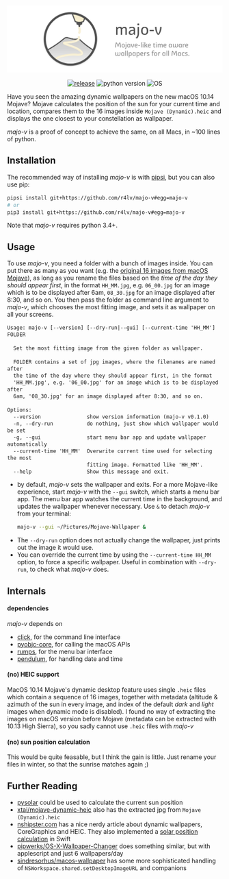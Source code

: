 ![majo-v banner](assets/banner.png)

<p align="center">
  <a href="https://github.com/r4lv/majo-v/releases"><img alt="release" src="https://img.shields.io/badge/release-v0.3.0-555.svg"></a>
  <img alt="python version" src="https://img.shields.io/badge/python-3.4%E2%80%933.7-555.svg">
  <img alt="OS" src="https://img.shields.io/badge/OS-macOS%2010.11+-555.svg?label=OS">
</p>

Have you seen the amazing dynamic wallpapers on the new macOS 10.14 Mojave? Mojave calculates the position of the sun for your current time and location, compares them to the 16 images inside `Mojave (Dynamic).heic` and displays the one closest to your constellation as wallpaper.

*majo-v* is a proof of concept to achieve the same, on all Macs, in ~100 lines of python.


## Installation

The recommended way of installing *majo-v* is with [pipsi](https://github.com/mitsuhiko/pipsi), but you can also use pip:

``` bash
pipsi install git+https://github.com/r4lv/majo-v#egg=majo-v
# or
pip3 install git+https://github.com/r4lv/majo-v#egg=majo-v
```

Note that *majo-v* requires python 3.4+.


## Usage

To use *majo-v*, you need a folder with a bunch of images inside. You can put there as many as you want (e.g. the [original 16 images from macOS Mojave](https://technastic.com/macos-mojave-dynamic-wallpapers/)), as long as you rename the files based on the *time of the day they should appear first*, in the format `HH_MM.jpg`, e.g. `06_00.jpg` for an image which is to be displayed after 6am, `08_30.jpg` for an image displayed after 8:30, and so on. You then pass the folder as command line argument to *majo-v*, which chooses the most fitting image, and sets it as wallpaper on all your screens.

``` text
Usage: majo-v [--version] [--dry-run|--gui] [--current-time 'HH_MM'] FOLDER

  Set the most fitting image from the given folder as wallpaper.

  FOLDER contains a set of jpg images, where the filenames are named after
  the time of the day where they should appear first, in the format
  'HH_MM.jpg', e.g. '06_00.jpg' for an image which is to be displayed after
  6am, '08_30.jpg' for an image displayed after 8:30, and so on.

Options:
  --version               show version information (majo-v v0.1.0)
  -n, --dry-run           do nothing, just show which wallpaper would be set
  -g, --gui               start menu bar app and update wallpaper automatically
  --current-time 'HH_MM'  Overwrite current time used for selecting the most
                          fitting image. Formatted like 'HH_MM'.
  --help                  Show this message and exit.
```

- by default, *majo-v* sets the wallpaper and exits. For a more Mojave-like experience, start *majo-v* with the `--gui` switch, which starts a menu bar app. The menu bar app watches the current time in the background, and updates the wallpaper whenever necessary. Use `&` to detach *majo-v* from your terminal:
   ``` bash
   majo-v --gui ~/Pictures/Mojave-Wallpaper &
   ```
- The `--dry-run` option does not actually change the wallpaper, just prints out the image it would use.
- You can override the current time by using the `--current-time HH_MM` option, to force a specific wallpaper. Useful in combination with `--dry-run`, to check what *majo-v* does.



## Internals

#### dependencies

*majo-v* depends on

- [click](https://click.palletsprojects.com), for the command line interface
- [pyobjc-core](https://pythonhosted.org/pyobjc/), for calling the macOS APIs
- [rumps](https://github.com/jaredks/rumps), for the menu bar interface
- [pendulum](https://pendulum.eustace.io), for handling date and time


#### (no) HEIC support

MacOS 10.14 Mojave's dynamic desktop feature uses single `.heic` files which contain a sequence of 16 images, together with metadata (altitude & azimuth of the sun in every image, and index of the default *dark* and *light* images when dynamic mode is disabled). I found no way of extracting the images on macOS version before Mojave (metadata can be extracted with 10.13 High Sierra), so you sadly cannot use `.heic` files with *majo-v*

#### (no) sun position calculation

This would be quite feasable, but I think the gain is little. Just rename your files in winter, so that the sunrise matches again ;)


## Further Reading

- [pysolar](https://github.com/pingswept/pysolar) could be used to calculate the current sun position
- [xtai/mojave-dynamic-heic](https://github.com/xtai/mojave-dynamic-heic) also has the extracted jpg from `Mojave (Dynamic).heic`
- [nshipster.com](https://nshipster.com/macos-dynamic-desktop/) has a nice nerdy article about dynamic wallpapers, CoreGraphics and HEIC. They also implemented a [solar position calculation](https://github.com/NSHipster/DynamicDesktop/blob/master/SolarPosition.playground/Sources/SolarPosition.swift) in Swift
- [pipwerks/OS-X-Wallpaper-Changer](https://github.com/pipwerks/OS-X-Wallpaper-Changer/) does something similar, but with applescript and just 6 wallpapers/day
- [sindresorhus/macos-wallpaper](https://github.com/sindresorhus/macos-wallpaper/blob/master/Sources/wallpaper/Wallpaper.swift) has some more sophisticated handling of `NSWorkspace.shared.setDesktopImageURL` and companions

